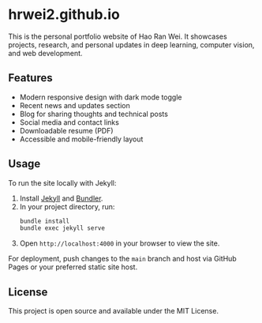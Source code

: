 # hrwei2.github.io

This is the personal portfolio website of Hao Ran Wei. It showcases projects, research, and personal updates in deep learning, computer vision, and web development.

## Features
- Modern responsive design with dark mode toggle
- Recent news and updates section
- Blog for sharing thoughts and technical posts
- Social media and contact links
- Downloadable resume (PDF)
- Accessible and mobile-friendly layout

## Usage
To run the site locally with Jekyll:

1. Install [Jekyll](https://jekyllrb.com/docs/installation/) and [Bundler](https://bundler.io/).
2. In your project directory, run:
	```bash
	bundle install
	bundle exec jekyll serve
	```
3. Open `http://localhost:4000` in your browser to view the site.

For deployment, push changes to the `main` branch and host via GitHub Pages or your preferred static site host.

## License
This project is open source and available under the MIT License.
